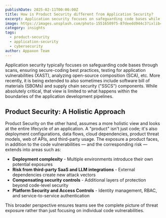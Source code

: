 ```yaml
---
publishDate: 2025-02-11T00:00:00Z
title: How is Product Security different from Application Security?
excerpt: Application security focuses on safeguarding code bases while Product Security takes a more holistic view of the entire application lifecycle.
image: https://images.unsplash.com/photo-1551650975-87deedd944c3?ixlib=rb-4.0.3&auto=format&fit=crop&w=1674&q=80
category: insights
tags:
  - product-security
  - application-security
  - cybersecurity
author: Appaxon Team
---
```


Application security typically focuses on safeguarding code bases through scans, ensuring secure-coding best practices, testing for application vulnerabilities (XAST), analyzing open-source composition (SCA), etc. More recently, it is being extended to also sometimes include software bill of materials (SBOMs) and supply chain security ("SSCS") components. While absolutely critical, that view is limited to what happens within the boundaries of the application development pipelines.

## Product Security: A Holistic Approach

Product Security on the other hand, assumes a more holistic view and looks at the entire lifecycle of an application. A "product" isn't just code; it's also deployment configurations, data flows, cloud dependencies, product threat models, web of APIs, and third-party usage. The exposure a product faces, in addition to the code vulnerabilities — and the corresponding risk — extends into areas such as:

- **Deployment complexity** - Multiple environments introduce their own potential exposures
- **Risk from third-party SaaS and LLM integrations** - External dependencies create new attack vectors  
- **Compensating security controls** - Additional layers of protection beyond code-level security
- **Platform Security and Access Controls** - Identity management, RBAC, and service-to-service authentication

This broader perspective ensures teams see the complete picture of threat exposure rather than just focusing on individual code vulnerabilities. 
